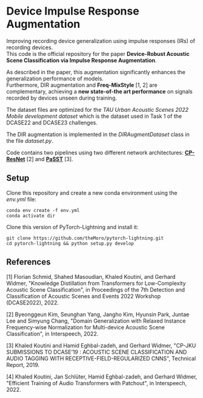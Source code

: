 # Device Impulse Response Augmentation

Improving recording device generalization using impulse responses (IRs) of recording devices. \
This code is the official repository for the paper **Device-Robust Acoustic Scene Classification via Impulse Response Augmentation**. 

As described in the paper, this augmentation significantly enhances the generalization performance of models. \
Furthermore, DIR augmentation and **Freq-MixStyle** [1, 2] are complementary, achieving a **new state-of-the art performance** on signals 
recorded by devices unseen during training.

The dataset files are optimized for the *TAU Urban Acoustic Scenes 2022 Mobile development dataset* 
which is the dataset used in Task 1 of the DCASE22 and DCASE23 challenges.

The DIR augmentation is implemented in the *DIRAugmentDataset* class in the file *dataset.py*. 

Code contains two pipelines using two different network architectures: 
[**CP-ResNet**](https://github.com/kkoutini/cpjku_dcase20) [2] and [**PaSST**](https://github.com/kkoutini/PaSST) [3].

## Setup 

Clone this repository and create a new conda environment using the *env.yml* file: 

```
conda env create -f env.yml
conda activate dir
```

Clone this version of PyTorch-Lightning and install it: 

```
git clone https://github.com/theMoro/pytorch-lightning.git
cd pytorch-lightning && python setup.py develop
```


## References
[1] Florian Schmid, Shahed Masoudian, Khaled Koutini, and Gerhard Widmer, "Knowledge Distillation from Transformers for Low-Complexity Acoustic Scene Classification", in Proceedings of the 7th Detection and Classification of Acoustic Scenes and Events 2022 Workshop (DCASE2022), 2022.

[2] Byeonggeun Kim, Seunghan Yang, Jangho Kim, Hyunsin Park, Juntae Lee and Simyung Chang, "Domain Generalization with Relaxed Instance Frequency-wise Normalization for Multi-device Acoustic Scene Classification", in Interspeech, 2022.

[3] Khaled Koutini and Hamid Eghbal-zadeh, and Gerhard Widmer, "CP-JKU SUBMISSIONS TO DCASE’19 : ACOUSTIC SCENE CLASSIFICATION AND AUDIO TAGGING WITH RECEPTIVE-FIELD-REGULARIZED CNNS", Technical Report, 2019.

[4] Khaled Koutini, Jan Schlüter, Hamid Eghbal-zadeh, and Gerhard Widmer, "Efficient Training of Audio Transformers with Patchout", in Interspeech, 2022.
